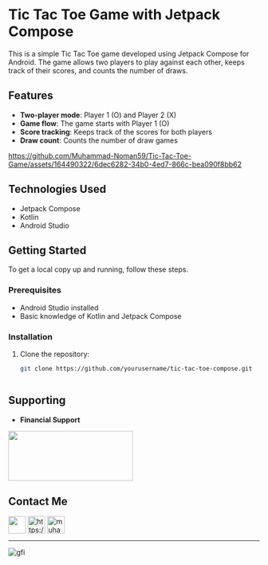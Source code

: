 # Tic Tac Toe Game with Jetpack Compose

This is a simple Tic Tac Toe game developed using Jetpack Compose for Android. The game allows two players to play against each other, keeps track of their scores, and counts the number of draws.

## Features

- **Two-player mode**: Player 1 (O) and Player 2 (X)
- **Game flow**: The game starts with Player 1 (O)
- **Score tracking**: Keeps track of the scores for both players
- **Draw count**: Counts the number of draw games




https://github.com/Muhammad-Noman59/Tic-Tac-Toe-Game/assets/164490322/6dec6282-34b0-4ed7-866c-bea090f8bb62





## Technologies Used

- Jetpack Compose
- Kotlin
- Android Studio


## Getting Started

To get a local copy up and running, follow these steps.

### Prerequisites

- Android Studio installed
- Basic knowledge of Kotlin and Jetpack Compose

### Installation

1. Clone the repository:
   ```bash
   git clone https://github.com/yourusername/tic-tac-toe-compose.git



## Supporting
- **Financial Support**
<p align="left">  <a href="https://coindrop.to/muhammad-noman59" target="blank"><img align="center" src="https://github.com/Muhammad-Noman59/Tip-And-Bill-Calculator/assets/164490322/ee086675-e265-4457-a07e-9d2d7ad9e671" height="100" width="250" /></a></p>


## Contact Me

<p align="left">  <a href="https://wa.me/923104881573" target="blank"><img align="center" src="https://seeklogo.com/images/W/whatsapp-icon-logo-BDC0A8063B-seeklogo.com.png" height="35" width="35" /></a> <a href="https://www.facebook.com/profile.php?id=100092720556743&mibextid=ZbWKwL" target="blank"><img align="center" src="https://raw.githubusercontent.com/rahuldkjain/github-profile-readme-generator/master/src/images/icons/Social/facebook.svg" alt="https://www.facebook.com/profile.php?id=100092720556743" height="35" width="35" /></a> <a href="https://linkedin.com/in/muhammad-noman59" target="blank"><img align="center" src="https://raw.githubusercontent.com/rahuldkjain/github-profile-readme-generator/master/src/images/icons/Social/linked-in-alt.svg" alt="muhammad-noman59" height="35" width="35" /></a>

---

 <img alt="gfi" src="https://github.com/Muhammad-Noman59/Muhammad-Noman59/blob/main/Thnks%20For%20Watching.gif">
